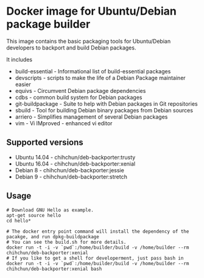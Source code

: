 # Docker image for Ubuntu/Debian package builder

This image contains the basic packaging tools for Ubuntu/Debian developers to backport and build Debian packages.

It includes

* build-essential - Informational list of build-essential packages
* devscripts - scripts to make the life of a Debian Package maintainer easier
* equivs - Circumvent Debian package dependencies
* cdbs - common build system for Debian packages
* git-buildpackage - Suite to help with Debian packages in Git repositories
* sbuild - Tool for building Debian binary packages from Debian sources
* arriero - Simplifies management of several Debian packages
* vim - Vi IMproved - enhanced vi editor

## Supported versions

* Ubuntu 14.04 - chihchun/deb-backporter:trusty
* Ubuntu 16.04 - chihchun/deb-backporter:xenial
* Debian 8 - chihchun/deb-backporter:jessie
* Debian 9 - chihchun/deb-backporter:stretch

## Usage

    # Download GNU Hello as example.
    apt-get source hello
    cd hello*
    
    # The docker entry point command will install the dependency of the pacakge, and run dpkg-buildpackage
    # You can see the build.sh for more details.
    docker run -t -i -v `pwd`:/home/builder/build -v /home/builder --rm chihchun/deb-backporter:xenial
    # If you like to get a shell for developerment, just pass bash in
    docker run -t -i -v `pwd`:/home/builder/build -v /home/builder --rm chihchun/deb-backporter:xenial bash